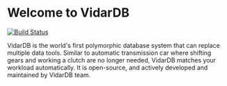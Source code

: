 # Welcome to VidarDB

[![Build Status](https://travis-ci.com/vidardb/vidardb-engine.svg?branch=master)](https://travis-ci.com/vidardb/vidardb-engine)

VidarDB is the world's first polymorphic database system that can replace multiple data tools. Similar to automatic transmission car where shifting gears and working a clutch are no longer needed, VidarDB matches your workload automatically. It is open-source, and actively developed and maintained by VidarDB team.
